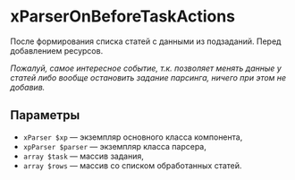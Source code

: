 # xParserOnBeforeTaskActions

После формирования списка статей с данными из подзаданий. Перед добавлением ресурсов.

_Пожалуй, самое интересное событие, т.к. позволяет менять данные у статей либо вообще остановить задание парсинга, ничего при этом не добавив._

## Параметры

* `xParser $xp` — экземпляр основного класса компонента,
* `xpParser $parser` — экземпляр класса парсера,
* `array $task` — массив задания,
* `array $rows` — массив со списком обработанных статей.
